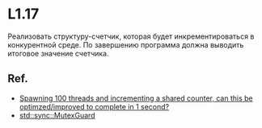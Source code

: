 # L1.17
Реализовать структуру-счетчик, которая будет инкрементироваться в конкурентной среде. 
По завершению программа должна выводить итоговое значение счетчика.

## Ref.
- [Spawning 100 threads and incrementing a shared counter, can this be optimzed/improved to complete in 1 second?](https://stackoverflow.com/questions/73737825/spawning-100-threads-and-incrementing-a-shared-counter-can-this-be-optimzed-imp)
- [std::sync::MutexGuard](https://doc.rust-lang.org/std/sync/struct.MutexGuard.html)